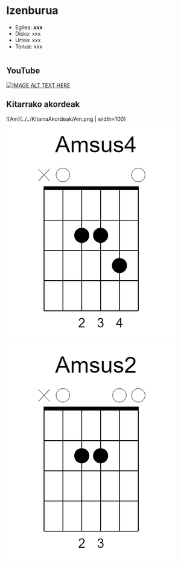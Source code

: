 # Izenburua

   * Egilea: ***xxx***
   * Diska: xxx
   * Urtea: xxx
   * Tonua: xxx


```

```

## YouTube
[![IMAGE ALT TEXT HERE](http://img.youtube.com/vi/0NW7CZxOxhI/0.jpg)](http://www.youtube.com/watch?v=0NW7CZxOxhI)

## Kitarrako akordeak

![Am](../../KitarraAkordeak/Am.png | width=100) ![Amsus4](../../KitarraAkordeak/Amsus4.png) ![Am](../../KitarraAkordeak/Amsus2.png)
